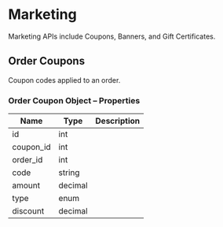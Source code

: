 # <span class="jumptarget"> Marketing </span>

Marketing APIs include Coupons, Banners, and Gift Certificates.

## <span class="jumptarget"> Order Coupons </span>

Coupon codes applied to an order.

### <span class="jumptarget"> Order Coupon Object – Properties </span>

| Name | Type | Description |
| --- | --- | --- |
| id | int |
| coupon_id | int |
| order_id | int |
| code | string |
| amount | decimal |
| type | enum |
| discount | decimal |
